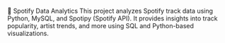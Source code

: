 🎵 Spotify Data Analytics
This project analyzes Spotify track data using Python, MySQL, and Spotipy (Spotify API). It provides insights into track popularity, artist trends, and more using SQL and Python-based visualizations.

